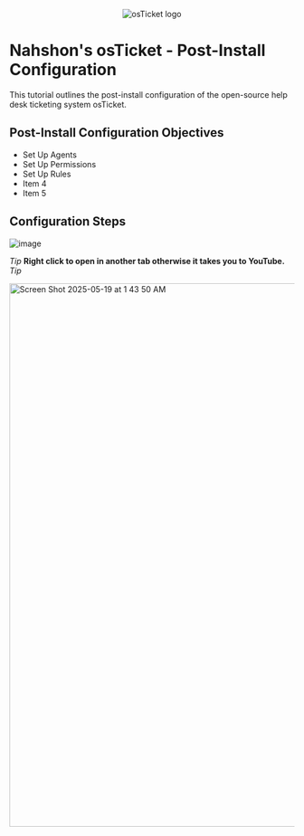 <p align="center">
<img src="https://i.imgur.com/Clzj7Xs.png" alt="osTicket logo"/>
</p>

<h1>Nahshon's osTicket - Post-Install Configuration</h1>
This tutorial outlines the post-install configuration of the open-source help desk ticketing system osTicket.<br />


<h2>Post-Install Configuration Objectives</h2>

- Set Up Agents
- Set Up Permissions
- Set Up Rules
- Item 4
- Item 5

<h2>Configuration Steps</h2>


![image](https://github.com/user-attachments/assets/f8c23556-c8e7-402c-9739-1de83c8ad9aa)  

*Tip* <b>Right click to open in another tab otherwise it takes you to YouTube.</b> *Tip*


<a href="https://www.youtube.com/watch?v=Wsj2O3zXPQg&t=295s">   <img width="961" alt="Screen Shot 2025-05-19 at 1 43 50 AM" src="https://github.com/user-attachments/assets/16112bb5-dd7a-44f7-acac-c3bbb31378fe" />
   
 </a>


